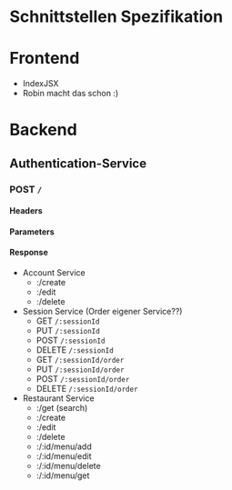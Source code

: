 # Schnittstellen Spezifikation

# Frontend
 - IndexJSX
 - Robin macht das schon :)

# Backend

## Authentication-Service

### POST `/`

#### Headers

#### Parameters

#### Response
 - Account Service
   -   :/create
   -   :/edit
   -   :/delete
 - Session Service (Order eigener Service??)
   -   GET `/:sessionId`
   -   PUT `/:sessionId`
   -   POST `/:sessionId`
   -   DELETE `/:sessionId`
   -   GET `/:sessionId/order`
   -   PUT `/:sessionId/order`
   -   POST `/:sessionId/order`
   -   DELETE `/:sessionId/order`
 - Restaurant Service
   -   :/get (search)
   -   :/create
   -   :/edit
   -   :/delete
   -   :/:id/menu/add
   -   :/:id/menu/edit
   -   :/:id/menu/delete
   -   :/:id/menu/get
